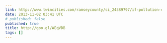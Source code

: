 ```yaml
---
link: http://www.twincities.com/ramseycounty/ci_24389797/if-pollution-costs-soar-county-says-its-covered?IADID=Search-www.twincities.com-www.twincities.com
date: 2013-11-02 03:41 UTC
# published: false
published: true
title: http://goo.gl/WEqVDB
tags: []
---
```



